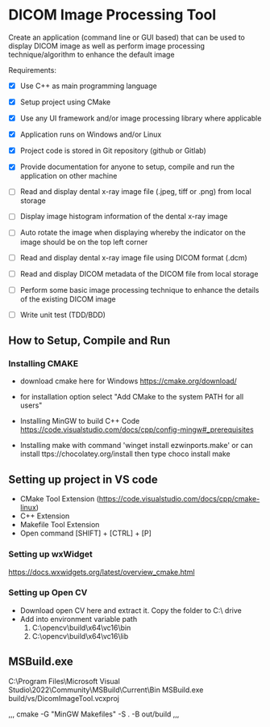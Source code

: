 # DICOM Image Processing Tool

Create an application (command line or GUI based) that can be used to display DICOM image as well as perform image processing technique/algorithm to enhance the default image

Requirements:
- [X] Use C++ as main programming language
- [x] Setup project using CMake
- [x] Use any UI framework and/or image processing library where applicable
- [x] Application runs on Windows and/or Linux
- [x] Project code is stored in Git repository (github or Gitlab)
- [x] Provide documentation for anyone to setup, compile and run the application on other machine

- [ ] Read and display dental x-ray image file (.jpeg, tiff or .png) from local storage
- [ ] Display image histogram information of the dental x-ray image
- [ ] Auto rotate the image when displaying whereby the indicator on the image should be on the top left corner

- [ ] Read and display dental x-ray image file using DICOM format (.dcm)
- [ ] Read and display DICOM metadata of the DICOM file from local storage
- [ ] Perform some basic image processing technique to enhance the details of the existing DICOM image

- [ ] Write unit test (TDD/BDD)

## How to Setup, Compile and Run
### Installing CMAKE

- download cmake here for Windows  https://cmake.org/download/
- for installation option select "Add CMake to the system PATH for all users"

- Installing MinGW to build C++ Code https://code.visualstudio.com/docs/cpp/config-mingw#_prerequisites
- Installing make with command 'winget install ezwinports.make' or can install ttps://chocolatey.org/install then type choco install make

## Setting up project in VS code
- CMake Tool Extension (https://code.visualstudio.com/docs/cpp/cmake-linux)
- C++ Extension
- Makefile Tool Extension
- Open command [SHIFT] + [CTRL] + [P] 

### Setting up wxWidget

https://docs.wxwidgets.org/latest/overview_cmake.html

### Setting up Open CV
- Download open CV here and extract it. Copy the folder to C:\ drive 
- Add into environment variable path
    1. C:\opencv\build\x64\vc16\bin
    2. C:\opencv\build\x64\vc16\lib

## MSBuild.exe

C:\Program Files\Microsoft Visual Studio\2022\Community\MSBuild\Current\Bin
MSBuild.exe build/vs/DicomImageTool.vcxproj

,,,
cmake -G "MinGW Makefiles" -S . -B out/build
,,,

